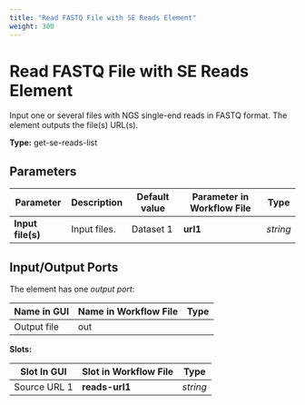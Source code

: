 ```yaml
---
title: "Read FASTQ File with SE Reads Element"
weight: 300
---
```


# Read FASTQ File with SE Reads Element

Input one or several files with NGS single-end reads in FASTQ format. The element outputs the file(s) URL(s).

**Type:** get-se-reads-list

Parameters
----------

| Parameter       | Description | Default value | Parameter in Workflow File | Type    |
|-----------------|-------------|---------------|----------------------------|---------|
| **Input file(s)** | Input files. | Dataset 1   | **url1**                   | _string_ |

Input/Output Ports
------------------

The element has one _output port_:

| Name in GUI   | Name in Workflow File | Type    |
|---------------|-----------------------|---------|
| Output file   | out                   |         |

**Slots:**

| Slot In GUI     | Slot in Workflow File | Type    |
|-----------------|-----------------------|---------|
| Source URL 1    | **reads-url1**        | _string_ |